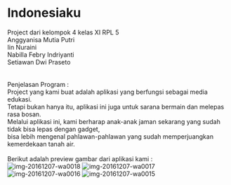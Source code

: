 # Indonesiaku
Project dari kelompok 4 kelas XI RPL 5 <br>
Anggyanisa Mutia Putri <br>
Iin Nuraini <br>
Nabilla Febry Indriyanti <br>
Setiawan Dwi Praseto <br>
<br><br>
Penjelasan Program : <br>
Project yang kami buat adalah aplikasi yang berfungsi sebagai media edukasi.<br>
Tetapi bukan hanya itu, aplikasi ini juga untuk sarana bermain dan melepas rasa bosan. <br>
Melalui aplikasi ini, kami berharap anak-anak jaman sekarang yang sudah tidak bisa lepas dengan gadget, <br>
bisa lebih mengenal pahlawan-pahlawan yang sudah memperjuangkan kemerdekaan tanah air.
<br><br>
Berikut adalah preview gambar dari aplikasi kami : <br>
![img-20161207-wa0018](https://cloud.githubusercontent.com/assets/22045698/20965094/db6e23ce-bca6-11e6-9d8d-5e78420f0398.jpg)
![img-20161207-wa0017](https://cloud.githubusercontent.com/assets/22045698/20965099/ddfc5dfe-bca6-11e6-9ed0-e45295f99c3b.jpg)
![img-20161207-wa0016](https://cloud.githubusercontent.com/assets/22045698/20965103/e0fa3148-bca6-11e6-91ea-35e17dcc8003.jpg)
![img-20161207-wa0015](https://cloud.githubusercontent.com/assets/22045698/20965104/e2f0eb4a-bca6-11e6-8086-83c47cdc77f0.jpg)
